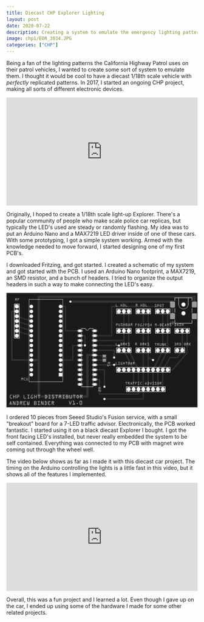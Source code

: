 ```yaml
---
title: Diecast CHP Explorer Lighting
layout: post
date: 2020-07-22
description: Creating a system to emulate the emergency lighting patterns of the California Highway Patrol and embedding in a diecast car
image: chp1/EOR_3034.JPG
categories: ["CHP"]
---
```


Being a fan of the lighting patterns the California Highway Patrol uses on their patrol vehicles, I wanted to create some sort of system to emulate them. I thought it would be cool to have a diecast 1/18th scale vehicle with *perfectly* replicated patterns. In 2017, I started an ongoing CHP project, making all sorts of different electronic devices.

<style>.embed-container { position: relative; padding-bottom: 56.25%; height: 0; overflow: hidden; max-width: 100%; } .embed-container iframe, .embed-container object, .embed-container embed { position: absolute; top: 0; left: 0; width: 100%; height: 100%; }</style><div class='embed-container'><iframe src='https://www.youtube.com/embed//8Ze_xhaIiLs' frameborder='0' allowfullscreen></iframe></div>


Originally, I hoped to create a 1/18th scale light-up Explorer. There's a popular community of people who make scale police car replicas, but typically the LED's used are steady or randomly flashing. My idea was to put an Arduino Nano and a MAX7219 LED driver inside of one of these cars. With some prototyping, I got a simple system working. Armed with the knowledge needed to move forward, I started designing one of my first PCB's.

I downloaded Fritzing, and got started. I created a schematic of my system and got started with the PCB. I used an Arduino Nano footprint, a MAX7219, an SMD resistor, and a bunch of headers. I tried to organize the output headers in such a way to make connecting the LED's easy.

<img class="card-img" src="/img/chp1/top_v1.png" alt="">

I ordered 10 pieces from Seeed Studio's Fusion service, with a small "breakout" board for a 7-LED traffic advisor. Electronically, the PCB worked fantastic. I started using it on a black diecast Explorer I bought. I got the front facing LED's installed, but never really embedded the system to be self contained. Everything was connected to my PCB with magnet wire coming out through the wheel well.

The video below shows as far as I made it with this diecast car project. The timing on the Arduino controlling the lights is a little fast in this video, but it shows all of the features I implemented.

<style>.embed-container { position: relative; padding-bottom: 56.25%; height: 0; overflow: hidden; max-width: 100%; } .embed-container iframe, .embed-container object, .embed-container embed { position: absolute; top: 0; left: 0; width: 100%; height: 100%; }</style><div class='embed-container'><iframe src='https://www.youtube.com/embed//7rpUqyQHsyI' frameborder='0' allowfullscreen></iframe></div>



Overall, this was a fun project and I learned a lot. Even though I gave up on the car, I ended up using some of the hardware I made for some other related projects.
